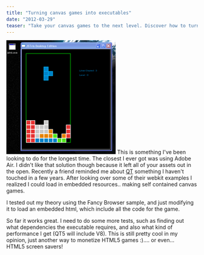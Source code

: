 ```yaml
---
title: "Turning canvas games into executables"
date: "2012-03-29"
teaser: "Take your canvas games to the next level. Discover how to turn your HTML5 creations into self-contained executables. Explore the possibilities of monetization and even screen savers. Unleash your games beyond the browser"
---
```


[![](images/ss1333030211.3125-288x300.png "tetris exe")](http://www.somethinghitme.com/wp-content/uploads/2012/03/ss1333030211.3125.png) This is something I've been looking to do for the longest time. The closest I ever got was using Adobe Air. I didn't like that solution though because it left all of your assets out in the open. Recently a friend reminded me about [QT](http://qt.nokia.com/products/) something I haven't touched in a few years. After looking over some of their webkit examples I realized I could load in embedded resources.. making self contained canvas games.

I tested out my theory using the Fancy Browser sample, and just modifying it to load an embedded html, which include all the code for the game.

So far it works great. I need to do some more tests, such as finding out what dependencies the executable requires, and also what kind of performance I get (QT5 will include V8). This is still pretty cool in my opinion, just another way to monetize HTML5 games :).... or even... HTML5 screen savers!
